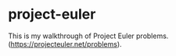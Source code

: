 # project-euler
This is my walkthrough of Project Euler problems. (https://projecteuler.net/problems).
